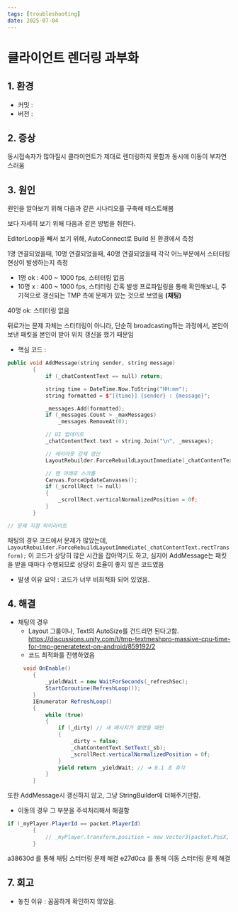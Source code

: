 ```yaml
---
tags: [troubleshooting]
date: 2025-07-04
---
```

# 클라이언트 렌더링 과부화

## **1. 환경**
- 커밋 :  
- 버전 :  

## **2. 증상**
동시접속자가 많아질시  클라이언트가 제대로 렌더링하지 못함과 동시에 이동이 부자연스러움

## **3. 원인**
원인을 알아보기 위해 다음과 같은 시나리오를 구축해 테스트해봄

보다 자세히 보기 위해 다음과 같은 방법을 취한다.

EditorLoop을 빼서 보기 위해, AutoConnect로 Build 된 환경에서 측정

1명 연결되었을때, 10명 연결되었을때, 40명 연결되었을때
각각 어느부분에서 스터터링 현상이 발생하는지 측정
- 1명 ok : 400 ~ 1000 fps, 스터터링 없음
- 10명 x : 400 ~ 1000 fps, 스터터링 간혹 발생
프로파일링을 통해 확인해보니, 주기적으로 갱신되는 TMP 측에 문제가 있는 것으로 보였음 **(채팅)**

40명 ok: 스터터링 없음

뒤로가는 문제 자체는 스터터링이 아니라, 단순히 broadcasting하는 과정에서, 본인이 보낸 패킷을 본인이 받아 위치 갱신을 했기 때문임

- 핵심 코드 :
```cpp ChatUIManager.cs
public void AddMessage(string sender, string message)
        {
            if (_chatContentText == null) return;

            string time = DateTime.Now.ToString("HH:mm");
            string formatted = $"[{time}] {sender} : {message}";

            _messages.Add(formatted);
            if (_messages.Count > _maxMessages)
                _messages.RemoveAt(0);

            // UI 업데이트
            _chatContentText.text = string.Join("\n", _messages);

            // 레이아웃 강제 갱신
            LayoutRebuilder.ForceRebuildLayoutImmediate(_chatContentText.rectTransform);

            // 맨 아래로 스크롤
            Canvas.ForceUpdateCanvases();
            if (_scrollRect != null)
            {
                _scrollRect.verticalNormalizedPosition = 0f;
            }
        }

// 문제 지점 하이라이트
```

채팅의 경우 코드에서 문제가 많았는데, 
`LayoutRebuilder.ForceRebuildLayoutImmediate(_chatContentText.rectTransform);`
이 코드가 상당히 많은 시간을 잡아먹기도 하고, 심지어 AddMessage는 패킷을 받을 때마다 수행되므로 상당히 호율이 좋지 않은 코드였음


- 발생 이유 요약 : 코드가 너무 비최적화 되어 있었음.

## **4. 해결**

- 채팅의 경우
	- Layout 그룹이나, Text의 AutoSize를 건드리면 된다고함.
	https://discussions.unity.com/t/tmp-textmeshpro-massive-cpu-time-for-tmp-generatetext-on-android/859192/2
	- 코드 최적화를 진행하였음
```cs
	 void OnEnable()
        {
            _yieldWait = new WaitForSeconds(_refreshSec);
            StartCoroutine(RefreshLoop());
        }
        IEnumerator RefreshLoop()
        {
            while (true)
            {
                if (_dirty) // 새 메시지가 쌓였을 때만
                {
                    _dirty = false;
                    _chatContentText.SetText(_sb);
                    _scrollRect.verticalNormalizedPosition = 0f;
                }
                yield return _yieldWait; // ➜ 0.1 초 휴식
            }
        }
```
또한 AddMessage시 갱신하지 않고, 그냥 StringBuilder에 더해주기만함. 


- 이동의 경우 그 부분을 주석처리해서 해결함

```cs
if (_myPlayer.PlayerId == packet.PlayerId)
        {
            // _myPlayer.transform.position = new Vector3(packet.PosX, packet.PosY, packet.PosZ);
        }
```
a38630d 를 통해 채팅 스터터링 문제 해결
e27d0ca 를 통해 이동 스터터링 문제 해결
    
## **7. 회고**

- 놓친 이유 : 꼼꼼하게 확인하지 않았음. 